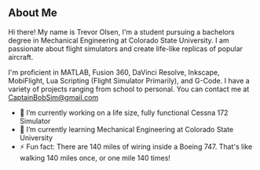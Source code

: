 ## About Me
Hi there! My name is Trevor Olsen, I'm a student pursuing a bachelors degree in Mechanical Engineering at Colorado State University. I am passionate about flight simulators and create life-like replicas of popular aircraft.

I'm proficient in MATLAB, Fusion 360, DaVinci Resolve, Inkscape, MobiFlight, Lua Scripting (Flight Simulator Primarily), and G-Code. I have a variety of projects ranging from school to personal. You can contact me at CaptainBobSim@gmail.com

- 🔭 I’m currently working on a life size, fully functional Cessna 172 Simulator
- 🌱 I’m currently learning Mechanical Engineering at Colorado State University
- ⚡ Fun fact: There are 140 miles of wiring inside a Boeing 747. That's like walking 140 miles once, or one mile 140 times!
